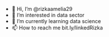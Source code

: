 - 👋 Hi, I’m @rizkaamelia29
- 👀 I’m interested in data sector
- 🌱 I’m currently learning data science
- 📫 How to reach me bit.ly/linkedRizka


<!---
rizkaamelia29/rizkaamelia29 is a ✨ special ✨ repository because its `README.md` (this file) appears on your GitHub profile.
You can click the Preview link to take a look at your changes.
--->
